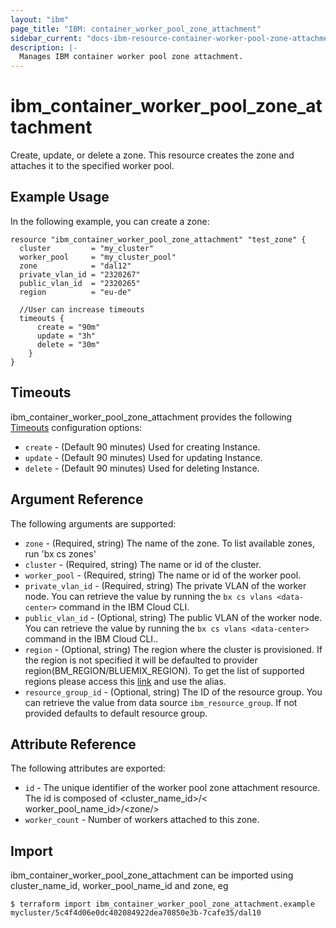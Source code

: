 ```yaml
---
layout: "ibm"
page_title: "IBM: container_worker_pool_zone_attachment"
sidebar_current: "docs-ibm-resource-container-worker-pool-zone-attachment"
description: |-
  Manages IBM container worker pool zone attachment.
---
```


# ibm\_container_worker_pool_zone_attachment

Create, update, or delete a zone. This resource creates the zone and attaches it to the specified worker pool.

## Example Usage

In the following example, you can create a zone:

```hcl
resource "ibm_container_worker_pool_zone_attachment" "test_zone" {
  cluster         = "my_cluster"
  worker_pool     = "my_cluster_pool"
  zone            = "dal12"
  private_vlan_id = "2320267"
  public_vlan_id  = "2320265"
  region          = "eu-de"

  //User can increase timeouts
  timeouts {
      create = "90m"
      update = "3h"
      delete = "30m"
    }
}

```

## Timeouts

ibm_container_worker_pool_zone_attachment provides the following [Timeouts](https://www.terraform.io/docs/configuration/resources.html#timeouts) configuration options:

* `create` - (Default 90 minutes) Used for creating Instance.
* `update` - (Default 90 minutes) Used for updating Instance.
* `delete` - (Default 90 minutes) Used for deleting Instance.

## Argument Reference

The following arguments are supported:

* `zone` - (Required, string) The name of the zone. To list available zones, run 'bx cs zones'
* `cluster` - (Required, string) The name or id of the cluster.
* `worker_pool` - (Required, string) The name or id of the worker pool.
* `private_vlan_id` - (Required, string) The private VLAN of the worker node. You can retrieve the value by running the `bx cs vlans <data-center>` command in the IBM Cloud CLI.
* `public_vlan_id` - (Optional, string) The public VLAN of the worker node. You can retrieve the value by running the `bx cs vlans <data-center>` command in the IBM Cloud CLI..
* `region` - (Optional, string) The region where the cluster is provisioned. If the region is not specified it will be defaulted to provider region(BM_REGION/BLUEMIX_REGION). To get the list of supported regions please access this [link](https://containers.bluemix.net/v1/regions) and use the alias.
* `resource_group_id` - (Optional, string) The ID of the resource group.  You can retrieve the value from data source `ibm_resource_group`. If not provided defaults to default resource group.

## Attribute Reference

The following attributes are exported:

* `id` - The unique identifier of the worker pool zone attachment resource. The id is composed of \<cluster_name_id\>/\< worker_pool_name_id\>/\<zone/>
* `worker_count` - Number of workers attached to this zone.

## Import

ibm_container_worker_pool_zone_attachment can be imported using cluster_name_id, worker_pool_name_id and zone, eg

```
$ terraform import ibm_container_worker_pool_zone_attachment.example mycluster/5c4f4d06e0dc402084922dea70850e3b-7cafe35/dal10